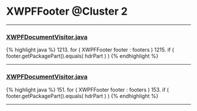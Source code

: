 # XWPFFooter @Cluster 2

***

### [XWPFDocumentVisitor.java](https://searchcode.com/codesearch/view/96672565/)
{% highlight java %}
1213. for ( XWPFFooter footer : footers )
1215.     if ( footer.getPackagePart().equals( hdrPart ) )
{% endhighlight %}

***

### [XWPFDocumentVisitor.java](https://searchcode.com/codesearch/view/96673228/)
{% highlight java %}
151. for ( XWPFFooter footer : footers )
153.     if ( footer.getPackagePart().equals( hdrPart ) )
{% endhighlight %}

***

